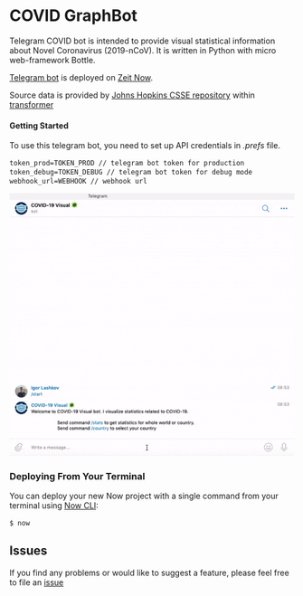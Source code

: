 # COVID GraphBot

Telegram COVID bot is intended to provide visual statistical information about Novel Coronavirus (2019-nCoV). It is written in Python with micro web-framework Bottle.


[Telegram bot](https://t.me/covid19_visual_bot) is deployed on [Zeit Now](https://zeit.co/now).


Source data is provided by [Johns Hopkins CSSE repository](https://github.com/CSSEGISandData/COVID-19) within [transformer](https://github.com/pomber/covid19)


#### Getting Started
To use this telegram bot, you need to set up API credentials in *.prefs* file.
```
token_prod=TOKEN_PROD // telegram bot token for production
token_debug=TOKEN_DEBUG // telegram bot token for debug mode
webhook_url=WEBHOOK // webhook url
```


![Preview-demo](/art/preview_demo.gif "Preview demo")

### Deploying From Your Terminal

You can deploy your new Now project with a single command from your terminal using [Now CLI](https://zeit.co/download):

```shell
$ now
```

Issues
------

If you find any problems or would like to suggest a feature, please
feel free to file an [issue](https://github.com/iglaweb/covid19_visual_bot/issues)
